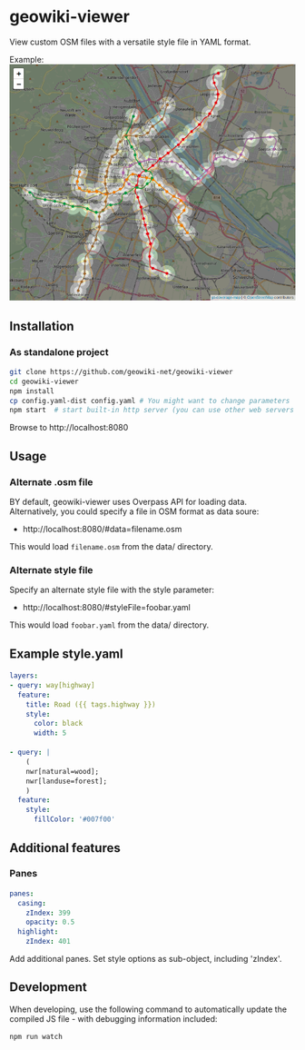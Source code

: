 # geowiki-viewer
View custom OSM files with a versatile style file in YAML format.

Example: ![Screenshot](./screenshot.png)

## Installation
### As standalone project
```sh
git clone https://github.com/geowiki-net/geowiki-viewer
cd geowiki-viewer
npm install
cp config.yaml-dist config.yaml # You might want to change parameters
npm start  # start built-in http server (you can use other web servers as well; no server process needed)
```

Browse to http://localhost:8080

## Usage
### Alternate .osm file
BY default, geowiki-viewer uses Overpass API for loading data. Alternatively, you could specify a file in OSM format as data soure:
* http://localhost:8080/#data=filename.osm

This would load `filename.osm` from the data/ directory.

### Alternate style file
Specify an alternate style file with the style parameter:
* http://localhost:8080/#styleFile=foobar.yaml

This would load `foobar.yaml` from the data/ directory.

## Example style.yaml
```yaml
layers:
- query: way[highway]
  feature:
    title: Road ({{ tags.highway }})
    style:
      color: black
      width: 5

- query: |
    (
    nwr[natural=wood];
    nwr[landuse=forest];
    )
  feature:
    style:
      fillColor: '#007f00'
```

## Additional features
### Panes
```yaml
panes:
  casing:
    zIndex: 399
    opacity: 0.5
  highlight:
    zIndex: 401
```

Add additional panes. Set style options as sub-object, including 'zIndex'.

## Development
When developing, use the following command to automatically update the compiled JS file - with debugging information included:
```sh
npm run watch
```
